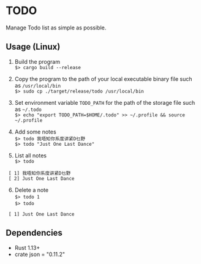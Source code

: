 # TODO #
Manage Todo list as simple as possible.

## Usage (Linux) ##
1. Build the program  
    `$> cargo build --release`  

2. Copy the program to the path of your local executable binary file such as `/usr/local/bin`   
    `$> sudo cp ./target/release/todo /usr/local/bin`  

3. Set environment variable `TODO_PATH` for the path of the storage file such as `~/.todo`  
    `$> echo "export TODO_PATH=$HOME/.todo" >> ~/.profile && source ~/.profile`  

4. Add some notes  
    `$> todo 我唔知你系度讲紧D乜野`  
    `$> todo "Just One Last Dance"` 

5. List all notes  
    `$> todo`  
``` Output
 [ 1] 我唔知你系度讲紧D乜野 
 [ 2] Just One Last Dance 
```

6. Delete a note  
    `$> todo 1`  
    `$> todo`    
``` Output
 [ 1] Just One Last Dance  
```

## Dependencies ##
* Rust 1.13+
* crate json = "0.11.2"
